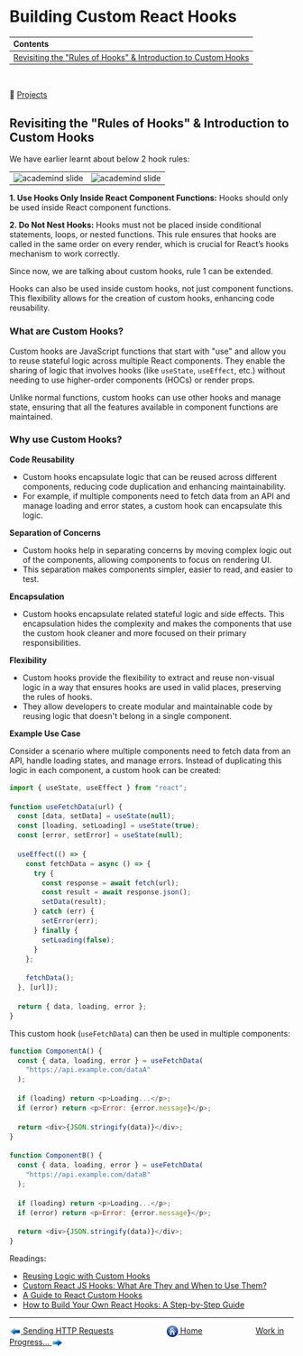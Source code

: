 # Building Custom React Hooks

| Contents                                                                                                                       |
| :----------------------------------------------------------------------------------------------------------------------------- |
| [Revisiting the "Rules of Hooks" & Introduction to Custom Hooks](#revisiting-the-rules-of-hooks--introduction-to-custom-hooks) |

&nbsp;

:notebook_with_decorative_cover: [Projects](projects/)

## Revisiting the "Rules of Hooks" & Introduction to Custom Hooks

We have earlier learnt about below 2 hook rules:

|                                                                                                                                         |                                                                                                                                         |
| :-------------------------------------------------------------------------------------------------------------------------------------: | :-------------------------------------------------------------------------------------------------------------------------------------: |
| <img src="https://drive.google.com/uc?export=view&id=1YMn9rlvd2QaisQKM_dH6RA9g_QQ6jgBP" height="350" width="700" alt="academind slide"> | <img src="https://drive.google.com/uc?export=view&id=1oahuJqqESDZJnuaE47Uij5VPiBLq__dL" height="350" width="700" alt="academind slide"> |

**1. Use Hooks Only Inside React Component Functions:** Hooks should only be used inside React component functions.

**2. Do Not Nest Hooks:** Hooks must not be placed inside conditional statements, loops, or nested functions. This rule ensures that hooks are called in the same order on every render, which is crucial for React’s hooks mechanism to work correctly.

Since now, we are talking about custom hooks, rule 1 can be extended.

Hooks can also be used inside custom hooks, not just component functions. This flexibility allows for the creation of custom hooks, enhancing code reusability.

### What are Custom Hooks?

Custom hooks are JavaScript functions that start with "use" and allow you to reuse stateful logic across multiple React components. They enable the sharing of logic that involves hooks (like `useState`, `useEffect`, etc.) without needing to use higher-order components (HOCs) or render props.

Unlike normal functions, custom hooks can use other hooks and manage state, ensuring that all the features available in component functions are maintained.

### Why use Custom Hooks?

**Code Reusability**

- Custom hooks encapsulate logic that can be reused across different components, reducing code duplication and enhancing maintainability.
- For example, if multiple components need to fetch data from an API and manage loading and error states, a custom hook can encapsulate this logic.

**Separation of Concerns**

- Custom hooks help in separating concerns by moving complex logic out of the components, allowing components to focus on rendering UI.
- This separation makes components simpler, easier to read, and easier to test.

**Encapsulation**

- Custom hooks encapsulate related stateful logic and side effects. This encapsulation hides the complexity and makes the components that use the custom hook cleaner and more focused on their primary responsibilities.

**Flexibility**

- Custom hooks provide the flexibility to extract and reuse non-visual logic in a way that ensures hooks are used in valid places, preserving the rules of hooks.
- They allow developers to create modular and maintainable code by reusing logic that doesn't belong in a single component.

**Example Use Case**

Consider a scenario where multiple components need to fetch data from an API, handle loading states, and manage errors. Instead of duplicating this logic in each component, a custom hook can be created:

```javascript
import { useState, useEffect } from "react";

function useFetchData(url) {
  const [data, setData] = useState(null);
  const [loading, setLoading] = useState(true);
  const [error, setError] = useState(null);

  useEffect(() => {
    const fetchData = async () => {
      try {
        const response = await fetch(url);
        const result = await response.json();
        setData(result);
      } catch (err) {
        setError(err);
      } finally {
        setLoading(false);
      }
    };

    fetchData();
  }, [url]);

  return { data, loading, error };
}
```

This custom hook (`useFetchData`) can then be used in multiple components:

```javascript
function ComponentA() {
  const { data, loading, error } = useFetchData(
    "https://api.example.com/dataA"
  );

  if (loading) return <p>Loading...</p>;
  if (error) return <p>Error: {error.message}</p>;

  return <div>{JSON.stringify(data)}</div>;
}

function ComponentB() {
  const { data, loading, error } = useFetchData(
    "https://api.example.com/dataB"
  );

  if (loading) return <p>Loading...</p>;
  if (error) return <p>Error: {error.message}</p>;

  return <div>{JSON.stringify(data)}</div>;
}
```

Readings:

- [Reusing Logic with Custom Hooks](https://react.dev/learn/reusing-logic-with-custom-hooks)
- [Custom React JS Hooks: What Are They and When to Use Them?](https://www.turing.com/blog/custom-react-js-hooks-how-to-use)
- [A Guide to React Custom Hooks](https://dev.to/rasaf_ibrahim/a-guide-to-react-custom-hooks-2b4h)
- [How to Build Your Own React Hooks: A Step-by-Step Guide](https://www.freecodecamp.org/news/how-to-create-react-hooks/)

---

[<img align="center" src="../images/left_arrow.png" height="20" width="20"/> Sending HTTP Requests](../014-sending-http-requests/README.md)&nbsp; &nbsp; &nbsp; &nbsp; &nbsp; &nbsp; &nbsp; &nbsp; &nbsp; &nbsp; &nbsp; &nbsp; [<img align="center" src="../images/home.png" height="20" width="20"/> Home](../README.md) &nbsp; &nbsp; &nbsp; &nbsp; &nbsp; &nbsp; &nbsp; &nbsp; &nbsp; &nbsp; &nbsp; &nbsp;[Work in Progress... <img align="center" src="../images/right_arrow.png" height="20" width="20"/>]()
